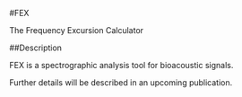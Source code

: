 #FEX

The Frequency Excursion Calculator

##Description

FEX is a spectrographic analysis tool for bioacoustic signals.

Further details will be described in an upcoming publication.




